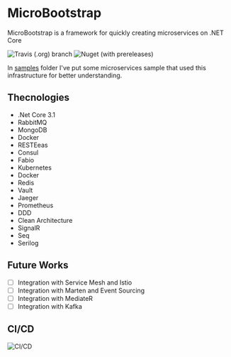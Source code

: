 # MicroBootstrap
MicroBootstrap is a framework for quickly creating microservices on .NET Core

![Travis (.org) branch](https://img.shields.io/travis/mehdihadeli/MicroBootstrap/master?style=for-the-badge)
![Nuget (with prereleases)](https://img.shields.io/nuget/vpre/MicroBootstrap?style=for-the-badge)

In [samples](https://github.com/mehdihadeli/MicroBootstrap/tree/master/samples) folder I've put some microservices sample that used this infrastructure for better understanding.

**Thecnologies**
----------------
* .Net Core 3.1
* RabbitMQ
* MongoDB
* Docker
* RESTEeas
* Consul
* Fabio
* Kubernetes
* Docker
* Redis
* Vault
* Jaeger
* Prometheus
* DDD
* Clean Architecture
* SignalR
* Seq
* Serilog

**Future Works**
----------------
-  [ ] Integration with Service Mesh and Istio
-  [ ] Integration with Marten and Event Sourcing
-  [ ] Integration with MediateR
-  [ ] Integration with Kafka

**CI/CD**
----------------
 
 ![CI/CD](https://github.com/mehdihadeli/MicroBootstrap/blob/master/samples/Game-Microservices-Sample/ci-cd.png?raw=true)
